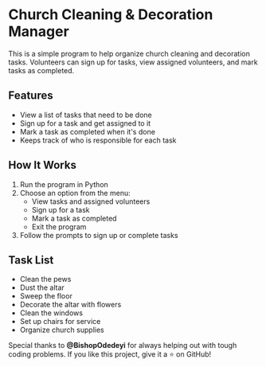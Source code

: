 # Church Cleaning & Decoration Manager  

This is a simple program to help organize church cleaning and decoration tasks. Volunteers can sign up for tasks, view assigned volunteers, and mark tasks as completed.  

## Features  
- View a list of tasks that need to be done  
- Sign up for a task and get assigned to it  
- Mark a task as completed when it's done  
- Keeps track of who is responsible for each task  

## How It Works  
1. Run the program in Python  
2. Choose an option from the menu:  
   - View tasks and assigned volunteers  
   - Sign up for a task  
   - Mark a task as completed  
   - Exit the program  
3. Follow the prompts to sign up or complete tasks  

## Task List  
- Clean the pews  
- Dust the altar  
- Sweep the floor  
- Decorate the altar with flowers  
- Clean the windows  
- Set up chairs for service  
- Organize church supplies  

Special thanks to **@BishopOdedeyi** for always helping out with tough coding problems. If you like this project, give it a ⭐ on GitHub!
